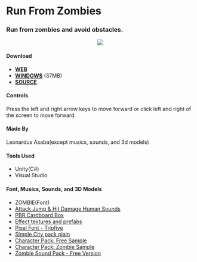 # Run From Zombies
### Run from zombies and avoid obstacles.

<p align="center">
<img src="/gif/runfromzombies.gif"/>
</p>

#### Download
<ul>
  <li><strong><a href="https://leonardusoa.github.io/runfromzomzom/index.html" target="_blank" rel="noopener noreferrer">WEB</a></strong></li>
  <li><strong><a href="https://drive.google.com/open?id=1uvBmY5E_QmEVHbXUQTm9RDA6CNmryacl" target="_blank" rel="noopener noreferrer">WINDOWS</a></strong> (37MB)</li>
  <li><strong><a href="https://github.com/leonardusoa/RunFromZombiesFullProject" target="_blank" rel="noopener noreferrer">SOURCE</a></strong></li>
</ul>

#### Controls
Press the left and right arrow keys to move forward or click left and right of the screen to move forward.

#### Made By
Leonardus Asaba(except musics, sounds, and 3d models)

#### Tools Used
<ul>
  <li>Unity(C#)</li>
  <li>Visual Studio</li>
</ul>

#### Font, Musics, Sounds, and 3D Models
<ul>
  <li>ZOMBIE(Font)</li>
  <li><a href="https://assetstore.unity.com/packages/audio/sound-fx/voices/attack-jump-hit-damage-human-sounds-32785" target="_blank" rel="noopener noreferrer">Attack Jump & Hit Damage Human Sounds</a></li>
  <li><a href="https://assetstore.unity.com/packages/3d/props/pbr-cardboard-box-110635" target="_blank" rel="noopener noreferrer">PBR Cardboard Box</a></li>
  <li><a href="https://assetstore.unity.com/packages/vfx/particles/effect-textures-and-prefabs-109031" target="_blank" rel="noopener noreferrer">Effect textures and prefabs</a></li>
  <li><a href="https://assetstore.unity.com/packages/2d/fonts/pixel-font-tripfive-64734" target="_blank" rel="noopener noreferrer">Pixel Font - Tripfive</a></li>
  <li><a href="https://assetstore.unity.com/packages/3d/environments/urban/simple-city-pack-plain-100348" target="_blank" rel="noopener noreferrer">Simple City pack plain</a></li>
  <li><a href="https://assetstore.unity.com/packages/3d/characters/humanoids/character-pack-free-sample-79870" target="_blank" rel="noopener noreferrer">Character Pack: Free Sample</a></li>
  <li><a href="https://assetstore.unity.com/packages/3d/characters/humanoids/character-pack-zombie-sample-131604" target="_blank" rel="noopener noreferrer">Character Pack: Zombie Sample</a></li>
  <li><a href="https://assetstore.unity.com/packages/audio/sound-fx/zombie-sound-pack-free-version-124430" target="_blank" rel="noopener noreferrer">Zombie Sound Pack - Free Version</a></li>
</ul>
